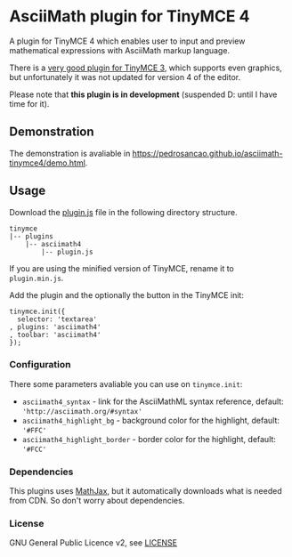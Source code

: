 # AsciiMath plugin for TinyMCE 4

A plugin for TinyMCE 4 which enables user to input and preview mathematical expressions with AsciiMath markup language.

There is a [very good plugin for TinyMCE 3](http://www.imathas.com/editordemo/demo.html), which supports even graphics, but unfortunately it was not updated for version 4 of the editor.

Please note that **this plugin is in development** (suspended D: until I have time for it).

## Demonstration

The demonstration is avaliable in https://pedrosancao.github.io/asciimath-tinymce4/demo.html.

## Usage

Download the [plugin.js](https://raw.githubusercontent.com/pedrosancao/asciimath-tinymce4/master/plugin.js) file in the following directory structure.

```
tinymce
|-- plugins
    |-- asciimath4
        |-- plugin.js
```

If you are using the minified version of TinyMCE, rename it to `plugin.min.js`.

Add the plugin and the optionally the button in the TinyMCE init:

```
tinymce.init({
  selector: 'textarea'
, plugins: 'asciimath4'
, toolbar: 'asciimath4'
});
```

### Configuration

There some parameters avaliable you can use on `tinymce.init`:

- `asciimath4_syntax` - link for the AsciiMathML syntax reference, default: `'http://asciimath.org/#syntax'`
- `asciimath4_highlight_bg` - background color for the highlight, default: `'#FFC'`
- `asciimath4_highlight_border` - border color for the highlight, default: `'#FCC'`

### Dependencies

This plugins uses [MathJax](http://www.mathjax.org/), but it automatically downloads what is needed from CDN. So don't worry about dependencies.

### License

GNU General Public Licence v2, see [LICENSE](https://raw.githubusercontent.com/pedrosancao/asciimath-tinymce4/master/LICENSE)
